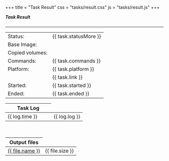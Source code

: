 +++
title = "Task Result"
css = "tasks/result.css"
js = "tasks/result.js"
+++

<main>
  <section class="container content-header">
    <div class="row">
      <div class="col s12" style="margin-bottom: 15px;">
        <form id="form-job-result" style="min-height: 75px;">
          <h5 class="form-signin-heading" style="margin-top: 0;">Task Result</h5>
          <hr/>
          <table class="table highlight">
            <tbody>
              <tr><td>Status:</td><td>{{ task.statusMore }}</td></tr>
              <tr><td>Base Image:</td><td v-html="task.imageHref"></td></tr>
              <tr><td>Copied volumes:</td><td v-html="task.mounts"></td></tr>
              <tr><td>Commands:</td><td>{{ task.commands }}</td></tr>
              <tr><td>Platform:</td><td>{{ task.platform }}</td></tr>
              <tr v-if="task.link != ''"><td></td><td>
                <a v-bind:href='task.link' target="_blank">{{ task.link }}</a>
              </td></tr>
              <tr><td>Started:</td><td>{{ task.started }}</td></tr>
              <tr><td>Ended:</td><td>{{ task.ended }}</td></tr>
            </tbody>
          </table>
          <div class="clear-both"></div>
        </form>
      </div>
    </div>
    <div id="logs" class="row">
      <div class="col s12" style="margin-bottom: 15px;padding-bottom: 20px;">
        <table class="table highlight">
          <thead>
            <tr><th>Task Log</th></tr>
          </thead>
          <tbody>
            <tr v-for="log in logs" :key="log.seq">
              <td><div style="min-width: 130px;">{{ log.time }}</div></td>
              <td>{{ log.log }}</td>
            </tr>
          </tbody>
        </table>
      </div>
    </div>
    <div id="files" class="row">
      <div class="col s12" style="margin-bottom: 15px;padding-bottom: 20px;">
        <table class="table highlight">
          <thead>
            <tr><th>Output files</th></tr>
          </thead>
          <tbody>
            <tr v-for="file in files" :key="file.seq" :data-url="file.url" >
              <td><a href="#" @click.stop.prevent="download">{{ file.name }}</a></td>
              <td>{{ file.size }}</td>
            </tr>
          </tbody>
        </table>
      </div>
      </div>
    </div>
  </section>

  <section class="container wait-icon">
    <div style="margin: 30px auto 0 auto;width: 75px;">
      <div class="preloader-wrapper big active">
        <div class="spinner-layer spinner-green-only">
          <div class="circle-clipper left">
            <div class="circle"></div>
          </div>
          <div class="gap-patch">
            <div class="circle"></div>
          </div>
          <div class="circle-clipper right">
            <div class="circle"></div>
          </div>
        </div>
      </div>
    </div>
  </section>
</main>
